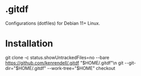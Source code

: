 # .gitdf
Configurations (dotfiles) for Debian 11+ Linux.

Installation
============
git clone -c status.showUntrackedFiles=no --bare https://github.com/kenrendell/.gitdf "$HOME/.gitdf"\n
git --git-dir="$HOME/.gitdf" --work-tree="$HOME" checkout
